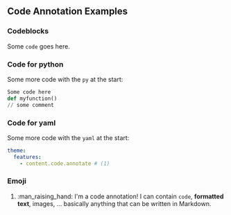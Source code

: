 ## Code Annotation Examples

### Codeblocks

Some `code` goes here.

### Code for python

Some more code with the `py` at the start:

``` py
Some code here
def myfunction()
// some comment
```

### Code for yaml

Some more code with the `yaml` at the start:

``` yaml
theme:
  features:
    - content.code.annotate # (1)
```
### Emoji

1.  :man_raising_hand: I'm a code annotation! I can contain `code`, __formatted
    text__, images, ... basically anything that can be written in Markdown.

    
